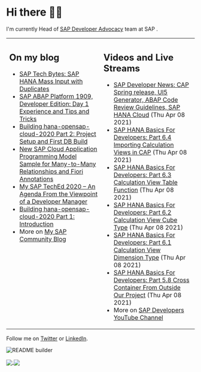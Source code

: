 
# Hi there 👋🏼

I'm currently Head of [SAP Developer Advocacy](https://developers.sap.com/) team at SAP .

<table><tr><td valign="top" width="50%">
 
## On my blog
- [SAP Tech Bytes: SAP HANA Mass Input with Duplicates](https://blogs.sap.com/?p=1300544) 
- [SAP ABAP Platform 1909, Developer Edition: Day 1 Experience and Tips and Tricks](https://blogs.sap.com/?p=1278655) 
- [Building hana-opensap-cloud-2020 Part 2: Project Setup and First DB Build](https://blogs.sap.com/?p=1258763) 
- [New SAP Cloud Application Programming Model Sample for Many-to-Many Relationships and Fiori Annotations](https://blogs.sap.com/?p=1244336) 
- [My SAP TechEd 2020 – An Agenda From the Viewpoint of a Developer Manager](https://blogs.sap.com/2020/11/13/my-sap-teched-2020-an-agenda-from-the-viewpoint-of-a-developer-manager/) 
- [Building hana-opensap-cloud-2020 Part 1: Introduction](https://blogs.sap.com/?p=1219900) 
- More on [My SAP Community Blog](https://people.sap.com/thomas.jung#content:blogposts)
</td>
  
<td valign="top" width="50%">
  
## Videos and Live Streams
- [SAP Developer News: CAP Spring release, UI5 Generator, ABAP Code Review Guidelines, SAP HANA Cloud](https://www.youtube.com/watch?v=xiLCye0YTt8) (Thu Apr 08 2021)
- [SAP HANA Basics For Developers: Part 6.4 Importing Calculation Views in CAP](https://www.youtube.com/watch?v=lfoIjuQOEJs) (Thu Apr 08 2021)
- [SAP HANA Basics For Developers: Part 6.3 Calculation View Table Function](https://www.youtube.com/watch?v=VhLyBeC3ILs) (Thu Apr 08 2021)
- [SAP HANA Basics For Developers: Part 6.2 Calculation View Cube Type](https://www.youtube.com/watch?v=YiJcMI23JXo) (Thu Apr 08 2021)
- [SAP HANA Basics For Developers: Part 6.1 Calculation View Dimension Type](https://www.youtube.com/watch?v=9MsviYMw5yA) (Thu Apr 08 2021)
- [SAP HANA Basics For Developers: Part 5.8 Cross Container From Outside Our Project](https://www.youtube.com/watch?v=ViDcNj3i8Gg) (Thu Apr 08 2021)
- More on [SAP Developers YouTube Channel](https://www.youtube.com/channel/UCNfmelKDrvRmjYwSi9yvrMg)
</td></tr></table>

Follow me on [Twitter](https://twitter.com/thomas_jung) or [LinkedIn](https://www.linkedin.com/in/thomasjungsap/).

![README builder](https://github.com/jung-thomas/jung-thomas/workflows/README%20builder/badge.svg)

<a href="https://github.com/anuraghazra/github-readme-stats">
  <img align="center" src="https://github-readme-stats.vercel.app/api?username=jung-thomas&count_private=true&show_icons=true&theme=dark" />
</a>
<a href="https://github.com/anuraghazra/github-readme-stats">
  <img align="center" src="https://github-readme-stats.vercel.app/api/top-langs/?username=jung-thomas&show_icons=true&theme=dark" />
</a>

